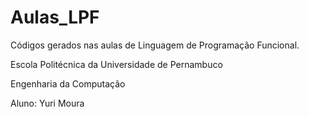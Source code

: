 # Aulas_LPF

Códigos gerados nas aulas de Linguagem de Programação Funcional. 

Escola Politécnica da Universidade de Pernambuco

Engenharia da Computação

Aluno: Yuri Moura
